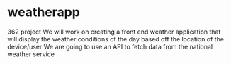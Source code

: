 # weatherapp
362 project 
We will work on creating a front end  weather application that will display the weather conditions of the day based off the location of the device/user
We are going to use an API to fetch data from the national weather service 
